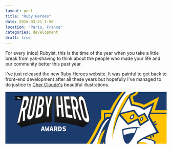 ```yaml
---
layout: post
title: "Ruby Heroes"
date: 2016-03-21 1:56
location: "Paris, France"
categories: development
draft: true
---
```


For every (nice) Rubyist, this is the time of the year when you take a little
break from yak-shaving to think about the people who made your life and our
community better this past year.

I've just released the new [Ruby Heroes](http://rubyheroes.com/) website. It was
painful to get back to front-end development after all these years but hopefully
I've managed to do justice to [Cher Cloude's](https://dribbble.com/chercloude)
beautiful illustrations.

![Ruby Hero Awards 2016 banner](/images/ruby-hero-awards-2016.png)


